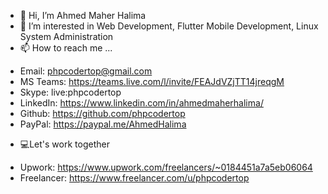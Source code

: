 - 👋 Hi, I’m Ahmed Maher Halima
- 👀 I’m interested in Web Development, Flutter Mobile Development, Linux System Administration
- 📫 How to reach me ...
 * Email: phpcodertop@gmail.com
 * MS Teams: https://teams.live.com/l/invite/FEAJdVZjTT14jreqgM
 * Skype: live:phpcodertop
 * LinkedIn: https://www.linkedin.com/in/ahmedmaherhalima/
 * Github: https://github.com/phpcodertop
 * PayPal: https://paypal.me/AhmedHalima

- ‍💻Let's work together
 * Upwork: https://www.upwork.com/freelancers/~0184451a7a5eb06064
 * Freelancer: https://www.freelancer.com/u/phpcodertop

 
<!---
phpcodertop/phpcodertop is a ✨ special ✨ repository because its `README.md` (this file) appears on your GitHub profile.
You can click the Preview link to take a look at your changes.
--->
